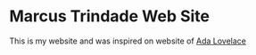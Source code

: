 # Marcus Trindade Web Site

This is my website and was inspired on website of [Ada Lovelace](https://priceless-kepler-06d70c.netlify.app/#about-me)
